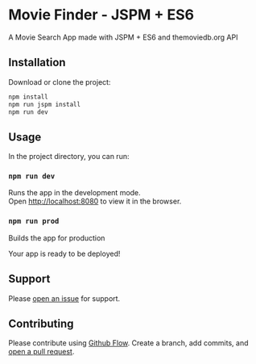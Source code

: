 # Movie Finder - JSPM + ES6

A Movie Search App made with JSPM + ES6 and themoviedb.org API

## Installation

Download or clone the project:

```sh
npm install
npm run jspm install
npm run dev
```

## Usage

In the project directory, you can run:

### `npm run dev`

Runs the app in the development mode.<br>
Open [http://localhost:8080](http://localhost:8080) to view it in the browser.

### `npm run prod`

Builds the app for production<br>

Your app is ready to be deployed!

## Support

Please [open an issue](https://github.com/albertocubero/jspm-movie-finder/issues/new) for support.

## Contributing

Please contribute using [Github Flow](https://guides.github.com/introduction/flow/). Create a branch, add commits, and [open a pull request](https://github.com/albertocubero/jspm-movie-finder/compare/).
